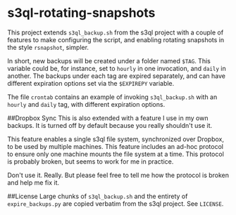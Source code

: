 s3ql-rotating-snapshots
====================

This project extends `s3ql_backup.sh` from the s3ql project with a
couple of features to make configuring the script, and enabling
rotating snapshots in the style `rsnapshot`, simpler.

In short, new backups will be created under a folder named `$TAG`. This
variable could be, for instance, set to `hourly` in one invocation, and
`daily` in another. The backups under each tag are expired separately,
and can have different expiration options set via the `$EXPIREPY` variable.

The file `crontab` contains an example of invoking `s3ql_backup.sh` with
an `hourly` and `daily` tag, with different expiration options.

##Dropbox Sync
This is also extended with a feature I use in my own backups. It is
turned off by default because you really shouldn't use it.

This feature enables a single s3ql file system, synchronized over
Dropbox, to be used by multiple machines. This feature includes an ad-hoc
protocol to ensure only one machine mounts the file system at a time.
This protocol is probably broken, but seems to work for me in practice.

Don't use it. Really. But please feel free to tell me how the protocol
is broken and help me fix it.

##License
Large chunks of `s3ql_backup.sh` and the entirety of `expire_backups.py`
are copied verbatim from the s3ql project. See `LICENSE`.
